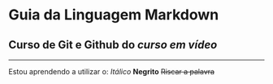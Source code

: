 # Guia da Linguagem Markdown

## Curso de Git e Github do *curso em vídeo*
---

Estou aprendendo a utilizar o:
*Itálico*
**Negrito**
~~Riscar a palavra~~